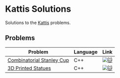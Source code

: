 # Kattis Solutions
Solutions to the [Kattis](https://open.kattis.com/) problems.

## Problems
| Problem | Language | Link |
| - | - | - |
| [Combinatorial Stanley Cup](/solutions/combinatorialstanleycup.cpp) | C++ | [![:cat:](https://open.kattis.com/favicon)](https://open.kattis.com/problems/combinatorialstanleycup)|
| [3D Printed Statues](/solutions/3dprinter.cpp) | C++ | [![:cat:](https://open.kattis.com/favicon)](https://open.kattis.com/problems/3dprinter)|
